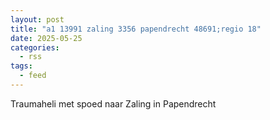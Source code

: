 ```yaml
---
layout: post
title: "a1 13991 zaling 3356 papendrecht 48691;regio 18"
date: 2025-05-25
categories: 
  - rss
tags: 
  - feed
---
```


Traumaheli met spoed naar Zaling in Papendrecht
